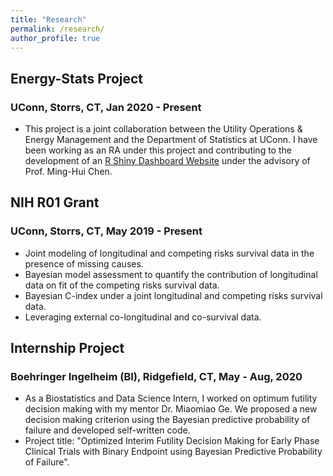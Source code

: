 ```yaml
---
title: "Research"
permalink: /research/
author_profile: true
---
```


## Energy-Stats Project 
### UConn, Storrs, CT, Jan 2020 - Present
- This project is a joint collaboration between the Utility Operations \& Energy Management and the Department of Statistics at UConn. I have been working as an RA under this project and contributing to the development of an [R Shiny Dashboard Website](\href{https://energystats.fo.uconn.edu/}{https://energystats.fo.uconn.edu/}) under the advisory of Prof. Ming-Hui Chen. 

## NIH R01 Grant
### UConn, Storrs, CT, May 2019 - Present
- Joint modeling of longitudinal and competing risks survival data in the presence of missing causes.
- Bayesian model assessment to quantify the contribution of longitudinal data on fit of the competing risks survival data.
- Bayesian C-index under a joint longitudinal and competing risks survival data.
- Leveraging external co-longitudinal and co-survival data.

## Internship Project 
### Boehringer Ingelheim (BI), Ridgefield, CT, May - Aug, 2020
- As a Biostatistics and Data Science Intern, I worked on optimum futility decision making with my mentor Dr. Miaomiao Ge. We proposed a new decision making criterion using the Bayesian predictive probability of failure and developed self-written code.
- Project title: "Optimized Interim Futility Decision Making for Early Phase Clinical Trials with Binary Endpoint using Bayesian Predictive Probability of Failure".
